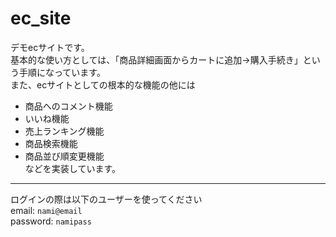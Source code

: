 # ec_site
デモecサイトです。<br>
基本的な使い方としては、「商品詳細画面からカートに追加→購入手続き」という手順になっています。<br>
また、ecサイトとしての根本的な機能の他には<br>
- 商品へのコメント機能
- いいね機能
- 売上ランキング機能
- 商品検索機能
- 商品並び順変更機能<br>
などを実装しています。<br>
---
ログインの際は以下のユーザーを使ってください<br>
email: `nami@email`<br>
password: `namipass`
